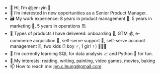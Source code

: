- 👋 Hi, I’m @jen-yin 🐺
- 👀 I’m interested in new opportunities as a Senior Product Manager.
- 🗃️ My work experience: 8 years in product management 🎁, 5 years in marketing 📮, 5 years in operations 🏗️
- 💼 Types of products I have delivered: onboarding 🛫, GTM 💰, e-commerce acquisition 🤑, self-serve support 🤗, self-serve account management 🗄️, two kids (1 boy ♂️, 1 girl ♀️) 👶👶😆
- 🌱 I’m currently learning SQL for data analysis 📈 and Python 🐍 for fun.
- 💞️ My interests: reading, writing, painting, video games, movies, baking
- 📫 How to reach me: jen.c.leung@gmail.com


